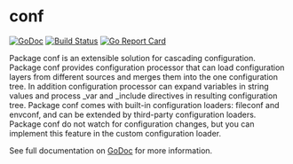 # conf

[![GoDoc](https://godoc.org/github.com/iph0/conf?status.svg)](https://godoc.org/github.com/iph0/conf) [![Build Status](https://travis-ci.org/iph0/conf.svg?branch=master)](https://travis-ci.org/iph0/conf) [![Go Report Card](https://goreportcard.com/badge/github.com/iph0/conf)](https://goreportcard.com/report/github.com/iph0/conf)

Package conf is an extensible solution for cascading configuration. Package conf
provides configuration processor that can load configuration layers from
different sources and merges them into the one configuration tree. In addition
configuration processor can expand variables in string values and process _var
and _include directives in resulting configuration tree. Package conf comes with
built-in configuration loaders: fileconf and envconf, and can be extended by
third-party configuration loaders. Package conf do not watch for configuration
changes, but you can implement this feature in the custom configuration loader.

See full documentation on [GoDoc](https://godoc.org/github.com/iph0/conf) for
more information.